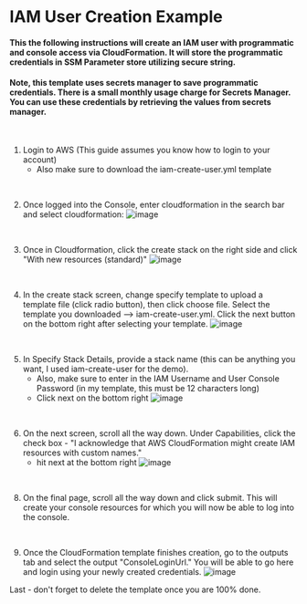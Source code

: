 # IAM User Creation Example

#### This the following instructions will create an IAM user with programmatic and console access via CloudFormation.  It will store the programmatic credentials in SSM Parameter store utilizing secure string.  

#### Note, this template uses secrets manager to save programmatic credentials.  There is a small monthly usage charge for Secrets Manager.  You can use these credentials by retrieving the values from secrets manager.
<br/>

1. Login to AWS (This guide assumes you know how to login to your account)
   * Also make sure to download the iam-create-user.yml template
<br/>


2. Once logged into the Console, enter cloudformation in the search bar and select cloudformation:
![image](https://github.com/user-attachments/assets/2b2749d4-8a93-4984-8afa-04cb4b5ee11b)
<br/>


3. Once in Cloudformation, click the create stack on the right side and click "With new resources (standard)"
![image](https://github.com/user-attachments/assets/e8265bef-a11b-4285-a476-9619c5b76d69)
<br/>


4. In the create stack screen, change specify template to upload a template file (click radio button), then click choose file.  Select the template you downloaded --> iam-create-user.yml.  Click the next button on the bottom right after selecting your template.
![image](https://github.com/user-attachments/assets/1166e6f5-6ce6-4e68-8660-75cc96aee643)
<br/>  

5. In Specify Stack Details, provide a stack name (this can be anything you want, I used iam-create-user for the demo).
   * Also, make sure to enter in the IAM Username and User Console Password (in my template, this must be 12 characters long)
   * Click next on the bottom right
![image](https://github.com/user-attachments/assets/511caf8b-8a17-4c0e-ba62-befd56f3b5b7)
<br/>

6. On the next screen, scroll all the way down. Under Capabilities, click the check box - "I acknowledge that AWS CloudFormation might create IAM resources with custom names."
   * hit next at the bottom right
![image](https://github.com/user-attachments/assets/6332a55a-5e79-4296-975d-88fa8dde6750)
<br/>

8. On the final page, scroll all the way down and click submit.  This will create your console resources for which you will now be able to log into the console.
<br/>

9. Once the CloudFormation template finishes creation, go to the outputs tab and select the output "ConsoleLoginUrl."  You will be able to go here and login using your newly created credentials.
![image](https://github.com/user-attachments/assets/68dffb63-8ccd-4f7d-b9a2-bdda9b36843c)


Last - don't forget to delete the template once you are 100% done. 
